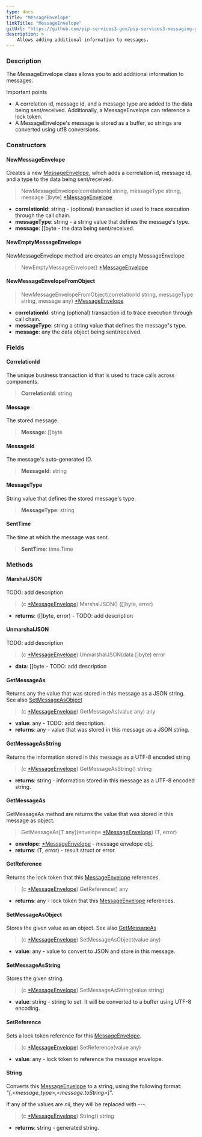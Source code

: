 ```yaml
---
type: docs
title: "MessageEnvelope"
linkTitle: "MessageEnvelope"
gitUrl: "https://github.com/pip-services3-gox/pip-services3-messaging-gox"
description: >
    Allows adding additional information to messages. 
---
```


### Description

The MessageEnvelope class allows you to add additional information to messages.

Important points

- A correlation id, message id, and a message type are added to the data being sent/received. Additionally, a MessageEnvelope can reference a lock token.
- A MessageEnvelope's message is stored as a buffer, so strings are converted using utf8 conversions.

### Constructors

#### NewMessageEnvelope
Creates a new [MessageEnvelope](), which adds a correlation id, message id, and a type to the data being sent/received.

> NewMessageEnvelope(correlationId string, messageType string, message []byte) [*MessageEnvelope]()

- **correlationId**: string - (optional) transaction id used to trace execution through the call chain.
- **messageType**: string - a string value that defines the message's type.
- **message**: []byte - the data being sent/received.

#### NewEmptyMessageEnvelope
NewMessageEnvelope method are creates an empty MessageEnvelope

> NewEmptyMessageEnvelope() [*MessageEnvelope]()

#### NewMessageEnvelopeFromObject

> NewMessageEnvelopeFromObject(correlationId string, messageType string, message any) [*MessageEnvelope]()

- **correlationId**: string (optional) transaction id to trace execution through call chain.
- **messageType**: string a string value that defines the message"s type.
- **message**: any the data object being sent/received.

### Fields

<span class="hide-title-link">

#### CorrelationId
The unique business transaction id that is used to trace calls across components.

> **CorrelationId**: string

#### Message
The stored message.

> **Message**: []byte

#### MessageId
The message's auto-generated ID.

> **MessageId**: string

#### MessageType
String value that defines the stored message's type.

> **MessageType**: string

#### SentTime
The time at which the message was sent.

> **SentTime**: time.Time

</span>

### Methods

#### MarshalJSON
TODO: add description

> (c [*MessageEnvelope]()) MarshalJSON() ([]byte, error)

- **returns**: ([]byte, error) - TODO: add description

#### UnmarshalJSON
TODO: add description

> (c [*MessageEnvelope]()) UnmarshalJSON(data []byte) error

- **data**: []byte - TODO: add description

#### GetMessageAs
Returns any the value that was stored in this message as a JSON string.  
See also [SetMessageAsObject](#setmessageasobject)

> (c [*MessageEnvelope]()) GetMessageAs(value any) any

- **value**: any - TODO: add description.
- **returns**: any - value that was stored in this message as a JSON string.

#### GetMessageAsString
Returns the information stored in this message as a UTF-8 encoded string.

> (c [*MessageEnvelope]()) GetMessageAsString() string

- **returns**: string - information stored in this message as a UTF-8 encoded string.

#### GetMessageAs
GetMessageAs method are returns the value that was stored in this message as object.

> GetMessageAs[T any](envelope [*MessageEnvelope]()) (T, error)

- **envelope**: [*MessageEnvelope]() - message envelope obj.
- **returns**: (T, error) - result struct or error.

#### GetReference
Returns the lock token that this [MessageEnvelope]() references.

> (c [*MessageEnvelope]()) GetReference() any

- **returns**: any - lock token that this [MessageEnvelope]() references.

#### SetMessageAsObject
Stores the given value as an object.
See also [GetMessageAs](#getmessageas)

> (c [*MessageEnvelope]()) SetMessageAsObject(value any)

- **value**: any -  value to convert to JSON and store in this message.

#### SetMessageAsString
Stores the given string.

> (c [*MessageEnvelope]()) SetMessageAsString(value string)

- **value**: string - string to set. It will be converted to a buffer using UTF-8 encoding.

#### SetReference
Sets a lock token reference for this [MessageEnvelope]().

> (c [*MessageEnvelope]()) SetReference(value any)

- **value**: any - lock token to reference the message envelope.

#### String
Converts this [MessageEnvelope]() to a string, using the following format:  
*"[<correlationId>,<message_type>,<message.toString>]"*.

If any of the values are *nil*, they will be replaced with \-\-\-.

> (c [*MessageEnvelope]()) String() string

- **returns**: string - generated string.
